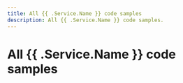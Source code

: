 ```yaml
---
title: All {{ .Service.Name }} code samples
description: All {{ .Service.Name }} code samples.
---
```


# All {{ .Service.Name }} code samples
